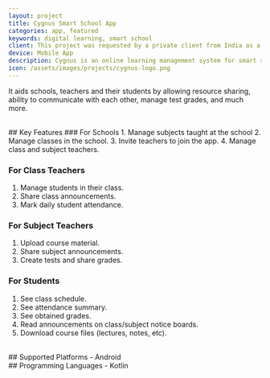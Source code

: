 ```yaml
---
layout: project
title: Cygnus Smart School App
categories: app, featured
keywords: digital learning, smart school
client: This project was requested by a private client from India as a general solution which can be implemented in grade schools.
device: Mobile App
description: Cygnus is an online learning management system for smart schools, in shape of a mobile app, developed for a client in India.
icon: /assets/images/projects/cygnus-logo.png
---
```


It aids schools, teachers and their students by allowing resource sharing, ability to communicate with each other, manage test grades, and much more.

<br>
## Key Features
### For Schools
1. Manage subjects taught at the school
2. Manage classes in the school.
3. Invite teachers to join the app.
4. Manage class and subject teachers.

### For Class Teachers
1. Manage students in their class.
2. Share class announcements.
3. Mark daily student attendance.

### For Subject Teachers
1. Upload course material.
2. Share subject announcements.
3. Create tests and share grades.

### For Students
1. See class schedule.
2. See attendance summary.
3. See obtained grades.
4. Read announcements on class/subject notice boards.
5. Download course files (lectures, notes, etc).

<br>
## Supported Platforms
- Android

<br>
## Programming Languages
- Kotlin
